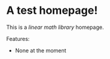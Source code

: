 A test homepage!
================

This is a *linear math library* homepage.

Features:

- None at the moment